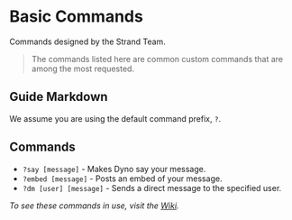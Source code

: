 # Basic Commands
Commands designed by the Strand Team.
> The commands listed here are common custom commands that are among the most requested.

## Guide Markdown
We assume you are using the default command prefix, `?`.

## Commands
* `?say [message]` - Makes Dyno say your message.  
* `?embed [message]` - Posts an embed of your message.  
* `?dm [user] [message]` - Sends a direct message to the specified user.

*To see these commands in use, visit the [Wiki](https://github.com/Strand-Custom-Commands/Strand-Custom-Commands/wiki).*
